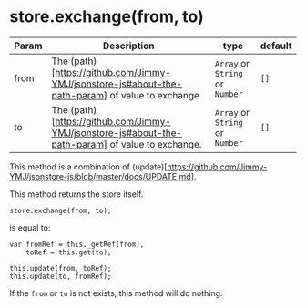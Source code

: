 # store.exchange(from, to)

| **Param** | **Description** | **type** | **default** |
| --- | --- | --- | --- |
| from  | The (path)[https://github.com/Jimmy-YMJ/jsonstore-js#about-the-path-param] of value to exchange. | `Array` or `String` or `Number` | `[]` |
| to  | The (path)[https://github.com/Jimmy-YMJ/jsonstore-js#about-the-path-param] of value to exchange. | `Array` or `String` or `Number` | `[]`|

This method is a combination of (update)[https://github.com/Jimmy-YMJ/jsonstore-js/blob/master/docs/UPDATE.md].

This method returns the store itself.

```
store.exchange(from, to);
```
is equal to:
```
var fromRef = this._getRef(from),
    toRef = this.get(to);
    
this.update(from, toRef);
this.update(to, fromRef);
```
If the `from` or `to` is not exists, this method will do nothing.
